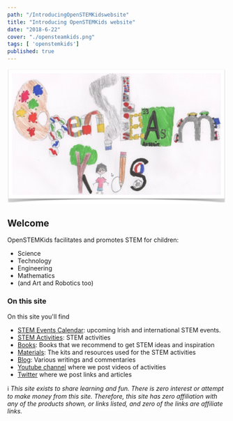 ```yaml
---
path: "/IntroducingOpenSTEMKidswebsite"
title: "Introducing OpenSTEMKids website"
date: "2018-6-22"
cover: "./opensteamkids.png"
tags: [ 'openstemkids']
published: true
---
```





![OpenSTEMKids](./opensteamkids.png)


## Welcome
OpenSTEMKids facilitates and promotes STEM for children:
- Science
- Technology
- Engineering
- Mathematics
- (and Art and Robotics too)



### On this site
On this site you'll find
- [STEM Events Calendar](/events-calendar): upcoming Irish and international STEM events.
- [STEM Activities](/categories/activities): STEM activities  
- [Books](/categories/books): Books that we recommend to get STEM ideas and inspiration
- [Materials](/categories/materials): The kits and resources used for the STEM activities
- [Blog](/categories/blog): Various writings and commentaries
- [Youtube channel](https://www.youtube.com/channel/UClT-YU-Yl_3to7yXAHEeuqA) where we post videos of activities
- [Twitter](https://twitter.com/STEMOpen) where we post links and articles 




:information_source: *This site exists to share learning and fun. There is zero interest or attempt to make money from this site. Therefore, this site has zero affiliation with any of the products shown, or links listed, and zero of the links are affiliate links.* 